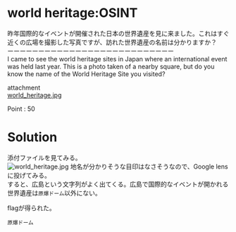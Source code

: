 # world heritage:OSINT

昨年国際的なイベントが開催された日本の世界遺産を見に来ました。これはすぐ近くの広場を撮影した写真ですが、訪れた世界遺産の名前は分かりますか？\
ーーーーーーーーーーーーーーーーーーーーーーーーーーー\
I came to see the world heritage sites in Japan where an international event was held last year. This is a photo taken of a nearby square, but do you know the name of the World Heritage Site you visited?

attachment\
[world_heritage.jpg](https://github.com/colza12/private_ctf_writeup/blob/main/Japan-UkraineCTF/OSINT/world%20heritage/world_heritage.jpg)

Point : 50

# Solution
添付ファイルを見てみる。\
![world_heritage.jpg](https://github.com/colza12/private_ctf_writeup/blob/main/Japan-UkraineCTF/OSINT/world%20heritage/world_heritage.jpg)
地名が分かりそうな目印はなさそうなので、Google lensに投げてみる。\
すると、広島という文字列がよく出てくる。広島で国際的なイベントが開かれる世界遺産は`原爆ドーム`以外にない。

flagが得られた。

`原爆ドーム`
